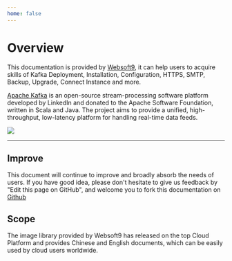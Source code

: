 ```yaml
---
home: false
---
```


# Overview

This documentation is provided by [Websoft9](https://www.websoft9.com/), it can help users to acquire skills of Kafka Deployment, Installation, Configuration, HTTPS, SMTP, Backup, Upgrade, Connect Instance and more.

[Apache Kafka](https://kafka-server.apache.org/) is an open-source stream-processing software platform developed by LinkedIn and donated to the Apache Software Foundation, written in Scala and Java. The project aims to provide a unified, high-throughput, low-latency platform for handling real-time data feeds.

![](https://libs.websoft9.com/Websoft9/DocsPicture/en/kafka/kafka-gui-websoft9.png)

---

## Improve

This document will continue to improve and broadly absorb the needs of users. If you have good idea, please don't hesitate to give us feedback by "Edit this page on GitHub", and welcome you to fork this documentation on [Github](https://github.com/Websoft9/ansible-kafka)

## Scope

The image library provided by Websoft9 has released on the top Cloud Platform and provides Chinese and English documents, which can be easily used by cloud users worldwide.